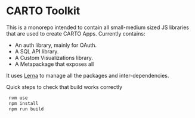 # CARTO Toolkit

This is a monorepo intended to contain all small-medium sized JS libraries that are used to create CARTO Apps. Currently contains:

- An auth library, mainly for OAuth.
- A SQL API library.
- A Custom Visualizations library.
- A Metapackage that exposes all

It uses [Lerna](https://lerna.js.org) to manage all the packages and inter-dependencies.

Quick steps to check that build works correctly

```sh
 nvm use
 npm install
 npm run build
```

